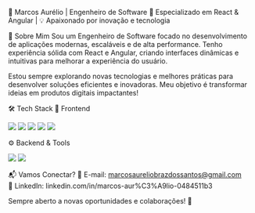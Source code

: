 🚀 Marcos Aurélio | Engenheiro de Software
🎯 Especializado em React & Angular | 💡 Apaixonado por inovação e tecnologia

👋 Sobre Mim
Sou um Engenheiro de Software focado no desenvolvimento de aplicações modernas, escaláveis e de alta performance. Tenho experiência sólida com React e Angular, criando interfaces dinâmicas e intuitivas para melhorar a experiência do usuário.

Estou sempre explorando novas tecnologias e melhores práticas para desenvolver soluções eficientes e inovadoras. Meu objetivo é transformar ideias em produtos digitais impactantes!

🛠️ Tech Stack
🚀 Frontend
<p align="left"> <a href="https://reactjs.org/"><img src="https://img.shields.io/badge/React-61DAFB?style=for-the-badge&logo=react&logoColor=white"/></a> <a href="https://angular.dev"><img src="https://img.shields.io/badge/Angular-DD0031?style=for-the-badge&logo=angular&logoColor=white"/></a> <a href="https://developer.mozilla.org/en-US/docs/Web/JavaScript"><img src="https://img.shields.io/badge/JavaScript-F7DF1E?style=for-the-badge&logo=javascript&logoColor=black"/></a> <a href="https://www.typescriptlang.org/"><img src="https://img.shields.io/badge/TypeScript-3178C6?style=for-the-badge&logo=typescript&logoColor=white"/></a> <a href="https://tailwindcss.com/"><img src="https://img.shields.io/badge/Tailwind_CSS-38B2AC?style=for-the-badge&logo=tailwind-css&logoColor=white"/></a> </p>
⚙️ Backend & Tools
<p align="left"> <a href="https://nodejs.org/"><img src="https://img.shields.io/badge/Node.js-339933?style=for-the-badge&logo=node.js&logoColor=white"/></a> <a href="https://git-scm.com/"><img src="https://img.shields.io/badge/Git-F05032?style=for-the-badge&logo=git&logoColor=white"/></a> </p>


📬 Vamos Conectar?
📧 E-mail: marcosaureliobrazdossantos@gmail.com <br/>
💼 LinkedIn: linkedin.com/in/marcos-aur%C3%A9lio-0484511b3

Sempre aberto a novas oportunidades e colaborações! 🚀
